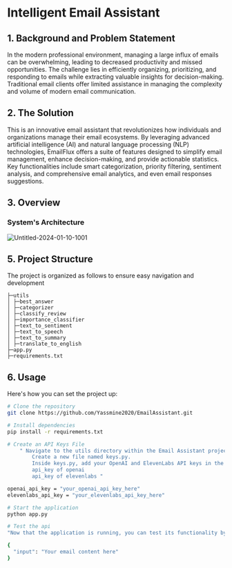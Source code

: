 # Intelligent Email Assistant

## 1. Background and Problem Statement

In the modern professional environment, managing a large influx of emails can be overwhelming, leading to decreased productivity and missed opportunities. The challenge lies in efficiently organizing, prioritizing, and responding to emails while extracting valuable insights for decision-making. Traditional email clients offer limited assistance in managing the complexity and volume of modern email communication.

## 2. The Solution

 This is an innovative email assistant that revolutionizes how individuals and organizations manage their email ecosystems. By leveraging advanced artificial intelligence (AI) and natural language processing (NLP) technologies, EmailFlux offers a suite of features designed to simplify email management, enhance decision-making, and provide actionable statistics. Key functionalities include smart categorization, priority filtering, sentiment analysis, and comprehensive email analytics, and even email responses suggestions.

## 3. Overview

### System's Architecture

![Untitled-2024-01-10-1001](https://github.com/Yassmine2020/EmailAssistant/assets/85367800/ef6098af-37d6-4086-9a61-13fb22592c84)

## 5. Project Structure

The project is organized as follows to ensure easy navigation and development

```
├─utils
│ ├─best_answer
│ ├─categorizer
│ ├─classify_review
│ ├─importance_classifier
│ ├─text_to_sentiment
│ ├─text_to_speech
│ ├─text_to_summary
│ ├─translate_to_english
├─app.py
├─requirements.txt
```

## 6. Usage

Here's how you can set the project up:

```bash
# Clone the repository
git clone https://github.com/Yassmine2020/EmailAssistant.git

# Install dependencies
pip install -r requirements.txt

# Create an API Keys File
	" Navigate to the utils directory within the Email Assistant project.
		Create a new file named keys.py.
		Inside keys.py, add your OpenAI and ElevenLabs API keys in the following format:
		api_key of openai
		api_key of elevenlabs "

openai_api_key = "your_openai_api_key_here"
elevenlabs_api_key = "your_elevenlabs_api_key_here"

# Start the application
python app.py

# Test the api
"Now that the application is running, you can test its functionality by sending a POST request to the /predict endpoint. This request must include a JSON body containing the email content you wish to process. Here's an example of how to format your request:"

{
  "input": "Your email content here"
}
```
